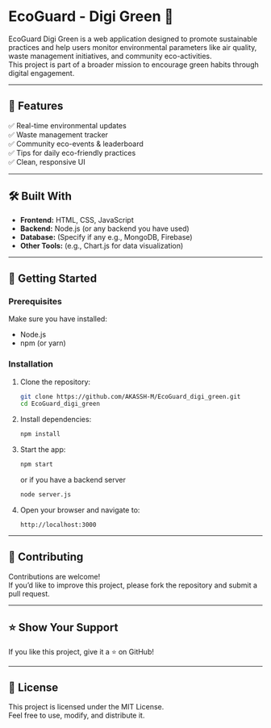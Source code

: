 
# EcoGuard - Digi Green 🌱

EcoGuard Digi Green is a web application designed to promote sustainable practices and help users monitor environmental parameters like air quality, waste management initiatives, and community eco-activities.  
This project is part of a broader mission to encourage green habits through digital engagement.

---

## 🚀 Features

✅ Real-time environmental updates  
✅ Waste management tracker  
✅ Community eco-events & leaderboard  
✅ Tips for daily eco-friendly practices  
✅ Clean, responsive UI

---

## 🛠️ Built With

- **Frontend:** HTML, CSS, JavaScript  
- **Backend:** Node.js (or any backend you have used)  
- **Database:** (Specify if any e.g., MongoDB, Firebase)  
- **Other Tools:** (e.g., Chart.js for data visualization)

---

## 🚀 Getting Started

### Prerequisites

Make sure you have installed:

- Node.js
- npm (or yarn)

### Installation

1. Clone the repository:
   ```bash
   git clone https://github.com/AKASSH-M/EcoGuard_digi_green.git
   cd EcoGuard_digi_green
   ```

2. Install dependencies:
   ```bash
   npm install
   ```

3. Start the app:
   ```bash
   npm start
   ```
   or if you have a backend server
   ```bash
   node server.js
   ```

4. Open your browser and navigate to:
   ```
   http://localhost:3000
   ```

---

## 👥 Contributing

Contributions are welcome!  
If you’d like to improve this project, please fork the repository and submit a pull request.

---

## ⭐ Show Your Support

If you like this project, give it a ⭐ on GitHub!

---


## 📜 License

This project is licensed under the MIT License.  
Feel free to use, modify, and distribute it.

